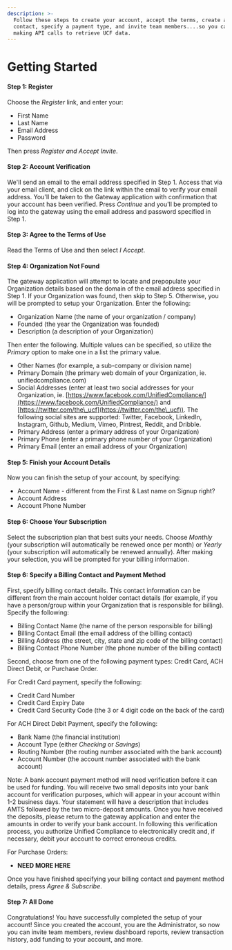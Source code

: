 ```yaml
---
description: >-
  Follow these steps to create your account, accept the terms, create a billing
  contact, specify a payment type, and invite team members....so you can begin
  making API calls to retrieve UCF data.
---
```


# Getting Started

#### Step 1:  Register

Choose the _Register_ link, and enter your:

* First Name
* Last Name
* Email Address
* Password

Then press _Register and Accept Invite_.

#### Step 2:  Account Verification

We'll send an email to the email address specified in Step 1.  Access that via your email client, and click on the link within the email to verify your email address.  You'll be taken to the Gateway application with confirmation that your account has been verified.  Press _Continue_ and you'll be prompted to log into the gateway using the email address and password specified in Step 1. &#x20;

#### Step 3:  Agree to the Terms of Use

Read the Terms of Use and then select _I Accept_.

#### Step 4:  Organization Not Found

The gateway application will attempt to locate and prepopulate your Organization details based on the domain of the email address specified in Step 1.  If your Organization was found, then skip to Step 5.  Otherwise, you will be prompted to setup your Organization.  Enter the following:

* Organization Name (the name of your organization / company)
* Founded (the year the Organization was founded)
* Description (a description of your Organization)

Then enter the following.  Multiple values can be specified, so utilize the _Primary_ option to make one in a list the primary value.

* Other Names (for example, a sub-company or division name)
* Primary Domain (the primary web domain of your Organization, ie. unifiedcompliance.com)
* Social Addresses (enter at least two social addresses for your Organization, ie. [https://www.facebook.com/UnifiedCompliance/](https://www.facebook.com/UnifiedCompliance/) and [https://twitter.com/the\_ucf](https://twitter.com/the\_ucf)).  The following social sites are supported:  Twitter, Facebook, LinkedIn, Instagram, Github, Medium, Vimeo, Pintrest, Reddit, and Dribble.
* Primary Address (enter a primary address of your Organization)
* Primary Phone (enter a primary phone number of your Organization)
* Primary Email (enter an email address of your Organization)

#### Step 5:  Finish your Account Details

Now you can finish the setup of your account, by specifying:

* Account Name - different from the First & Last name on Signup right?
* Account Address
* Account Phone Number

#### Step 6: Choose Your Subscription

Select the subscription plan that best suits your needs.  Choose _Monthly_ (your subscription will automatically be renewed once per month) or _Yearly_ (your subscription will automatically be renewed annually).  After making your selection, you will be prompted for your billing information.

#### Step 6:  Specify a Billing Contact and Payment Method

First, specify billing contact details.  This contact information can be different from the main account holder contact details (for example, if you have a person/group within your Organization that is responsible for billing).  Specify the following:

* Billing Contact Name (the name of the person responsible for billing)
* Billing Contact Email (the email address of the billing contact)
* Billing Address (the street, city, state and zip code of the billing contact)
* Billing Contact Phone Number (the phone number of the billing contact)

Second, choose from one of the following payment types:  Credit Card, ACH Direct Debit, or Purchase Order.

For Credit Card payment, specify the following:

* Credit Card Number
* Credit Card Expiry Date
* Credit Card Security Code (the 3 or 4 digit code on the back of the card)

For ACH Direct Debit Payment, specify the following:

* Bank Name (the financial institution)
* Account Type (either _Checking_ or _Savings_)
* Routing Number (the routing number associated with the bank account)
* Account Number (the account number associated with the bank account)

Note:  A bank account payment method will need verification before it can be used for funding.  You will receive two small deposits into your bank account for verification purposes, which will appear in your account within 1-2 business days.  Your statement will have a description that includes AMTS followed by the two micro-deposit amounts.  Once you have received the deposits, please return to the gateway application and enter the amounts in order to verify your bank account.  In following this verification process, you authorize Unified Compliance to electronically credit and, if necessary, debit your account to correct erroneous credits.

For Purchase Orders:

* **NEED MORE HERE**

Once you have finished specifying your billing contact and payment method details, press _Agree & Subscribe_.

#### Step 7:  All Done

Congratulations!  You have successfully completed the setup of your account!  Since you created the account, you are the Administrator, so now you can invite team members, review dashboard reports, review transaction history, add funding to your account, and more. &#x20;



